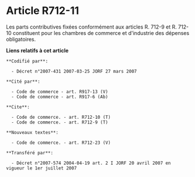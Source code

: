 # Article R712-11

Les parts contributives fixées conformément aux articles R. 712-9 et R. 712-10 constituent pour les chambres de commerce et
d'industrie des dépenses obligatoires.

**Liens relatifs à cet article**

	**Codifié par**:

	  - Décret n°2007-431 2007-03-25 JORF 27 mars 2007

	**Cité par**:

	  - Code de commerce - art. R917-13 (V)
	  - Code de commerce - art. R917-6 (Ab)

	**Cite**:

	  - Code de commerce. - art. R712-10 (T)
	  - Code de commerce. - art. R712-9 (T)

	**Nouveaux textes**:

	  - Code de commerce. - art. R712-23 (V)

	**Transféré par**:

	  - Décret n°2007-574 2004-04-19 art. 2 I JORF 20 avril 2007 en vigueur le 1er juillet 2007
